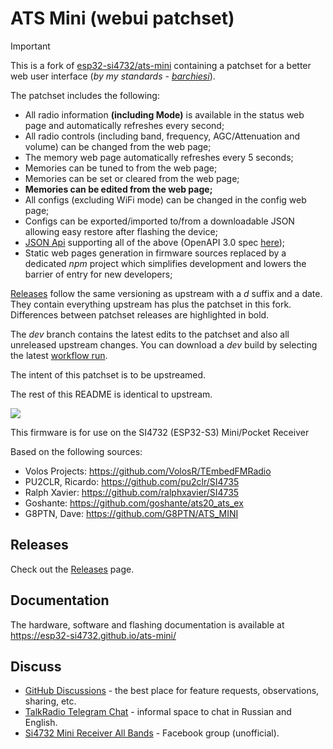# ATS Mini (webui patchset)

> [!IMPORTANT]
> This is a fork of [esp32-si4732/ats-mini](https://github.com/esp32-si4732/ats-mini) containing a patchset for a better web user interface (_by my standards - [barchiesi](https://github.com/barchiesi)_).
>
> The patchset includes the following:
> * All radio information **(including Mode)** is available in the status web page and automatically refreshes every second;
> * All radio controls (including band, frequency, AGC/Attenuation and volume) can be changed from the web page;
> * The memory web page automatically refreshes every 5 seconds;
> * Memories can be tuned to from the web page;
> * Memories can be set or cleared from the web page;
> * **Memories can be edited from the web page;**
> * All configs (excluding WiFi mode) can be changed in the config web page;
> * Configs can be exported/imported to/from a downloadable JSON allowing easy restore after flashing the device;
> * [JSON Api](https://barchiesi.github.io/ats-mini/jsonapi.html) supporting all of the above (OpenAPI 3.0 spec [here](https://barchiesi.github.io/ats-mini/_static/dot-dot/openapi-schema.yml));
> * Static web pages generation in firmware sources replaced by a dedicated _npm_ project which simplifies development and lowers the barrier of entry for new developers;
>
> [Releases](https://github.com/barchiesi/ats-mini/releases) follow the same versioning as upstream with a _d_ suffix and a date. They contain everything upstream has plus the patchset in this fork. Differences between patchset releases are highlighted in bold.
>
> The _dev_ branch contains the latest edits to the patchset and also all unreleased upstream changes. You can download a _dev_ build by selecting the latest [workflow run](https://github.com/barchiesi/ats-mini/actions/workflows/build.yml?query=branch%3Adev).
>
> The intent of this patchset is to be upstreamed.
>
> The rest of this README is identical to upstream.

![](docs/source/_static/esp32-si4732-ui-theme.jpg)

This firmware is for use on the SI4732 (ESP32-S3) Mini/Pocket Receiver

Based on the following sources:

* Volos Projects:    https://github.com/VolosR/TEmbedFMRadio
* PU2CLR, Ricardo:   https://github.com/pu2clr/SI4735
* Ralph Xavier:      https://github.com/ralphxavier/SI4735
* Goshante:          https://github.com/goshante/ats20_ats_ex
* G8PTN, Dave:       https://github.com/G8PTN/ATS_MINI

## Releases

Check out the [Releases](https://github.com/esp32-si4732/ats-mini/releases) page.

## Documentation

The hardware, software and flashing documentation is available at <https://esp32-si4732.github.io/ats-mini/>

## Discuss

* [GitHub Discussions](https://github.com/esp32-si4732/ats-mini/discussions) - the best place for feature requests, observations, sharing, etc.
* [TalkRadio Telegram Chat](https://t.me/talkradio/174172) - informal space to chat in Russian and English.
* [Si4732 Mini Receiver All Bands](https://www.facebook.com/share/g/18hjHo4HEe/) - Facebook group (unofficial).
